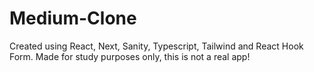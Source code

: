 # Medium-Clone
Created using React, Next, Sanity, Typescript, Tailwind and React Hook Form. 
Made for study purposes only, this is not a real app! 
